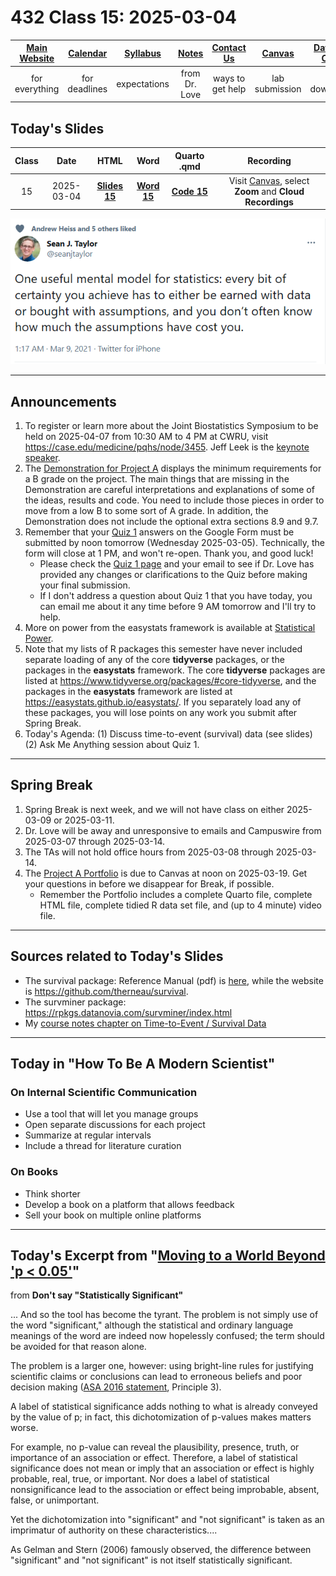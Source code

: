 # 432 Class 15: 2025-03-04

[Main Website](https://thomaselove.github.io/432-2025/) | [Calendar](https://thomaselove.github.io/432-2025/calendar.html) | [Syllabus](https://thomaselove.github.io/432-syllabus-2025/) | [Notes](https://thomaselove.github.io/432-notes/) | [Contact Us](https://thomaselove.github.io/432-2025/contact.html) | [Canvas](https://canvas.case.edu) | [Data and Code](https://github.com/THOMASELOVE/432-data) | [Sources](https://github.com/THOMASELOVE/432-classes-2024/tree/main/sources)
:-----------: | :--------------: | :----------: | :---------: | :-------------: | :-----------: | :------------: |:------:
for everything | for deadlines | expectations | from Dr. Love | ways to get help | lab submission | for downloads | to read

## Today's Slides

Class | Date | HTML | Word | Quarto .qmd | Recording
:---: | :--------: | :------: | :------: | :------: | :-------------:
15 | 2025-03-04 | **[Slides 15](https://thomaselove.github.io/432-slides-2025/slides15.html)** | **[Word 15](https://thomaselove.github.io/432-slides-2025/slides15w.docx)** | **[Code 15](https://github.com/THOMASELOVE/432-slides-2025/blob/main/slides15.qmd)** | Visit [Canvas](https://canvas.case.edu/), select **Zoom** and **Cloud Recordings**

![](taylor_tw.png)

---

## Announcements

1. To register or learn more about the Joint Biostatistics Symposium to be held on 2025-04-07 from 10:30 AM to 4 PM at CWRU, visit <https://case.edu/medicine/pqhs/node/3455>. Jeff Leek is the [keynote speaker](https://bioscinema.github.io/biostatsymposium/#keynote-speaker).
2. The [Demonstration for Project A](https://thomaselove.github.io/432-2025/432_projectA_demo.html) displays the minimum requirements for a B grade on the project. The main things that are missing in the Demonstration are careful interpretations and explanations of some of the ideas, results and code. You need to include those pieces in order to move from a low B to some sort of A grade. In addition, the Demonstration does not include the optional extra sections 8.9 and 9.7.
3. Remember that your [Quiz 1](https://thomaselove.github.io/432-2025/quiz1.html) answers on the Google Form must be submitted by noon tomorrow (Wednesday 2025-03-05). Technically, the form will close at 1 PM, and won't re-open. Thank you, and good luck!
    - Please check the [Quiz 1 page](https://thomaselove.github.io/432-2025/quiz1.html) and your email to see if Dr. Love has provided any changes or clarifications to the Quiz before making your final submission.
    - If I don't address a question about Quiz 1 that you have today, you can email me about it any time before 9 AM tomorrow and I'll try to help.
4. More on power from the easystats framework is available at [Statistical Power](https://easystats.github.io/effectsize/articles/statistical_power.html).
5. Note that my lists of R packages this semester have never included separate loading of any of the core **tidyverse** packages, or the packages in the **easystats** framework. The core **tidyverse** packages are listed at <https://www.tidyverse.org/packages/#core-tidyverse>, and the packages in the **easystats** framework are listed at <https://easystats.github.io/easystats/>. If you separately load any of these packages, you will lose points on any work you submit after Spring Break.
6. Today's Agenda: (1) Discuss time-to-event (survival) data (see slides) (2) Ask Me Anything session about Quiz 1.

---

## Spring Break

1. Spring Break is next week, and we will not have class on either 2025-03-09 or 2025-03-11.
2. Dr. Love will be away and unresponsive to emails and Campuswire from 2025-03-07 through 2025-03-14.
3. The TAs will not hold office hours from 2025-03-08 through 2025-03-14.
4. The [Project A Portfolio](https://thomaselove.github.io/432-2025/projA.html#the-project-a-portfolio) is due to Canvas at noon on 2025-03-19. Get your questions in before we disappear for Break, if possible.
    - Remember the Portfolio includes a complete Quarto file, complete HTML file, complete tidied R data set file, and (up to 4 minute) video file.

---

## Sources related to Today's Slides

- The survival package: Reference Manual (pdf) is [here](https://cran.r-project.org/web/packages/survival/survival.pdf), while the website is  <https://github.com/therneau/survival>.
- The survminer package: <https://rpkgs.datanovia.com/survminer/index.html>
- My [course notes chapter on Time-to-Event / Survival Data](https://thomaselove.github.io/432-notes/survival_data.html)

---
## Today in "How To Be A Modern Scientist"

### On Internal Scientific Communication

- Use a tool that will let you manage groups
- Open separate discussions for each project
- Summarize at regular intervals
- Include a thread for literature curation

### On Books

- Think shorter
- Develop a book on a platform that allows feedback
- Sell your book on multiple online platforms

---

## Today's Excerpt from "[Moving to a World Beyond 'p < 0.05'](https://github.com/THOMASELOVE/432-sources/blob/main/pdf/ASA_2019_A_World_Beyond.pdf)"

from **Don't say "Statistically Significant"**

... And so the tool has become the tyrant. The problem is not simply use of the word "significant," although the statistical and ordinary language meanings of the word are indeed now hopelessly confused; the term should be avoided for that reason alone. 

The problem is a larger one, however: using bright-line rules for justifying scientific claims or conclusions can lead to erroneous beliefs and poor decision making ([ASA 2016 statement](https://github.com/THOMASELOVE/432-sources/blob/main/pdf/ASA_2016_Pvalues_Context_Process_Purpose.pdf), Principle 3). 

A label of statistical significance adds nothing to what is already conveyed by the value of p; in fact, this dichotomization of p-values makes matters worse.

For example, no p-value can reveal the plausibility, presence, truth, or importance of an association or effect. Therefore, a label of statistical significance does not mean or imply that an association or effect is highly probable, real, true, or important. Nor does a label of statistical nonsignificance lead to the association or effect being improbable, absent, false, or unimportant.

Yet the dichotomization into "significant" and "not significant" is taken as an imprimatur of authority on these characteristics....

As Gelman and Stern (2006) famously observed, the difference between "significant" and "not significant" is not itself statistically significant.



